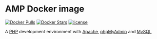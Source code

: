 # AMP Docker image

[![Docker Pulls](https://img.shields.io/docker/pulls/matheuspiment/amp.svg)](https://hub.docker.com/r/matheuspiment/amp/)
[![Docker Stars](https://img.shields.io/docker/stars/matheuspiment/amp.svg)](https://hub.docker.com/r/matheuspiment/amp/)
[![license](https://img.shields.io/github/license/matheuspiment/amp.svg)](https://github.com/matheuspiment/amp/blob/master/LICENSE)

A [PHP](https://hub.docker.com/_/php/) development environment with [Apache](https://hub.docker.com/_/httpd/), [phpMyAdmin](https://hub.docker.com/r/phpmyadmin/phpmyadmin/) and [MySQL](https://hub.docker.com/_/mysql/)

